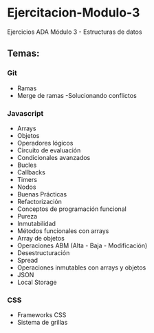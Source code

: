 # Ejercitacion-Modulo-3
Ejercicios ADA Módulo 3 - Estructuras de datos
## Temas:
### Git
- Ramas
- Merge de ramas
-Solucionando conflictos
### Javascript
- Arrays
- Objetos
- Operadores lógicos
- Circuito de evaluación
- Condicionales avanzados
- Bucles
- Callbacks
- Timers
- Nodos
- Buenas Prácticas
- Refactorización
- Conceptos de programación funcional
- Pureza
- Inmutabilidad
- Métodos funcionales con arrays
- Array de objetos
- Operaciones ABM (Alta - Baja - Modificación)
- Desestructuración
- Spread
- Operaciones inmutables con arrays y objetos
- JSON
- Local Storage
### CSS
- Frameworks CSS
- Sistema de grillas
